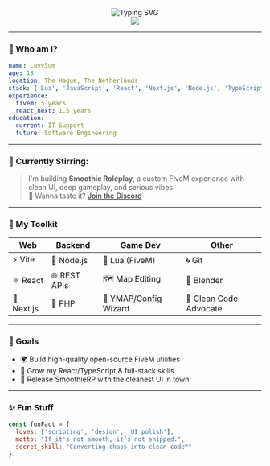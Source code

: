<div align="center">

<img src="https://readme-typing-svg.demolab.com?font=Fira+Code&pause=1000&color=00FFF7&center=true&vCenter=true&width=435&lines=Hey+there+%F0%9F%91%8B;I'm+LuvvSum.;Full-stack+Developer+%7C+FiveM+Veteran;React%2FNext.js+Enthusiast;+" alt="Typing SVG" />
<br>
<img src="https://lanyard.cnrad.dev/api/1152020403884150864" />

</div>

---

### 🧠 Who am I?

```yaml
name: LuvvSum
age: 18
location: The Hague, The Netherlands
stack: ['Lua', 'JavaScript', 'React', 'Next.js', 'Node.js', 'TypeScript']
experience:
  fivem: 5 years
  react_next: 1.5 years
education:
  current: IT Support
  future: Software Engineering
```

---

### 🍹 Currently Stirring:
> I'm building **Smoothie Roleplay**, a custom FiveM experience with clean UI, deep gameplay, and serious vibes.  
> 🍓 Wanna taste it? [Join the Discord](https://discord.gg/your-discord-link)

---

### 🧰 My Toolkit

| Web | Backend | Game Dev | Other |
|-----|---------|----------|-------|
| ⚡ Vite | 🧠 Node.js | 🔧 Lua (FiveM) | 🌀 Git |
| ⚛️ React | 🌐 REST APIs | 🗺️ Map Editing | 🎨 Blender |
| 🔷 Next.js | 🐘 PHP | 🧱 YMAP/Config Wizard | 🧼 Clean Code Advocate |

---

### 🎯 Goals

- 🌍 Build high-quality open-source FiveM utilities
- 🌱 Grow my React/TypeScript & full-stack skills
- 🚀 Release SmoothieRP with the cleanest UI in town

---

### ✨ Fun Stuff

```js
const funFact = {
  loves: ['scripting', 'design', 'UI polish'],
  motto: "If it's not smooth, it’s not shipped.",
  secret_skill: "Converting chaos into clean code™"
}
